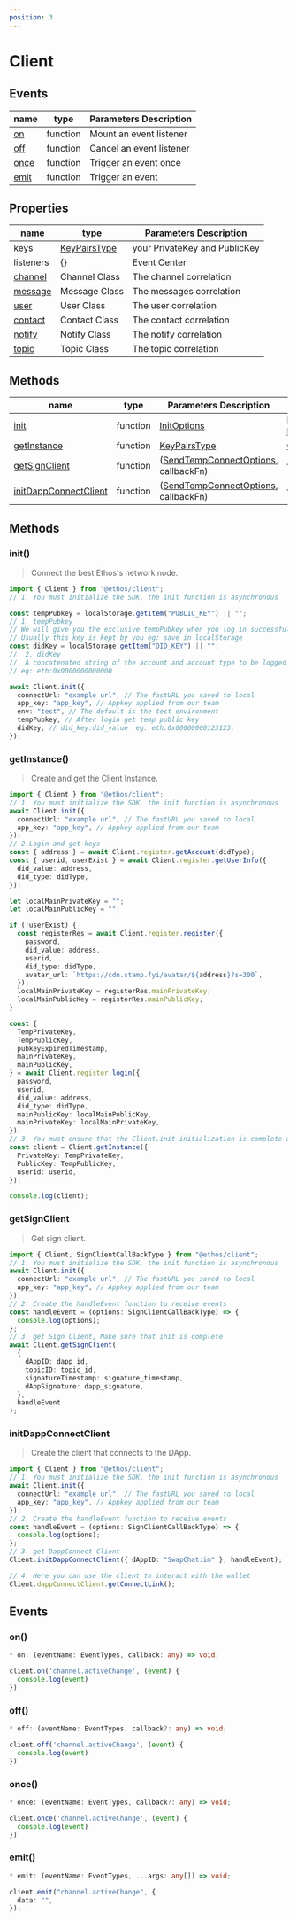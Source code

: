 ```yaml
---
position: 3
---
```


# Client

## Events

| name                                         | type     | Parameters Description  |
| -------------------------------------------- | -------- | ----------------------- |
| [on](/docs/Ethos-SDK/JS-SDK/client/#on)     | function | Mount an event listener |
| [off](/docs/Ethos-SDK/JS-SDK/client/#off)   | function | Cancel an event listener|
| [once](/docs/Ethos-SDK/JS-SDK/client/#once) | function | Trigger an event once   |
| [emit](/docs/Ethos-SDK/JS-SDK/client/#emit) | function | Trigger an event        |

## Properties

| name                                       | type                                                        | Parameters Description        |
| ------------------------------------------ | ----------------------------------------------------------- | ----------------------------- |
| keys                                       | [KeyPairsType](/docs/Ethos-SDK/JS-SDK/types/#keypairstype) | your PrivateKey and PublicKey |
| listeners                                  | {}                                                          | Event Center                  |
| [channel](/docs/Ethos-SDK/JS-SDK/channel) | Channel Class                                               | The channel correlation       |
| [message](/docs/Ethos-SDK/JS-SDK/message) | Message Class                                               | The messages correlation      |
| [user](/docs/Ethos-SDK/JS-SDK/user)       | User Class                                                  | The user correlation          |
| [contact](/docs/Ethos-SDK/JS-SDK/contact) | Contact Class                                               | The contact correlation       |
| [notify](/docs/Ethos-SDK/JS-SDK/notify)   | Notify Class                                                | The notify correlation        |
| [topic](/docs/Ethos-SDK/JS-SDK/pubsub)    | Topic Class                                                 | The topic correlation         |

## Methods

| name                                                               | type     | Parameters Description                                                                        | response                                                                            |
| ------------------------------------------------------------------ | -------- | --------------------------------------------------------------------------------------------- |-------------------------------------------------------------------------------------|
| [init](/docs/Ethos-SDK/JS-SDK/client/#init)                       | function | [InitOptions](/docs/Ethos-SDK/JS-SDK/types/#initoptions)                                     | Promise: [EthosAPiEndpoints](/docs/Ethos-SDK/JS-SDK/standards/#ethos-api-endpoints) |
| [getInstance](/docs/Ethos-SDK/JS-SDK/client/#getinstance)         | function | [KeyPairsType](/docs/Ethos-SDK/JS-SDK/types/#keypairstype)                                   | [Client](/docs/Ethos-SDK/JS-SDK/client)                                             |
| [getSignClient](/docs/Ethos-SDK/JS-SDK/client/#getsignclient)     | function | ([SendTempConnectOptions](/docs/Ethos-SDK/JS-SDK/types/#sendtempconnectoptions), callbackFn) | void                                                                                |
| [initDappConnectClient](/docs/Ethos-SDK/JS-SDK/client/#getQrCodeClient) | function | ([SendTempConnectOptions](/docs/Ethos-SDK/JS-SDK/types/#sendtempconnectoptions), callbackFn) | void                                                                                |

## Methods

### init()
> Connect the best Ethos's network node.

```ts
import { Client } from "@ethos/client";
// 1. You must initialize the SDK, the init function is asynchronous

const tempPubkey = localStorage.getItem("PUBLIC_KEY") || "";
// 1. tempPubkey
// We will give you the exclusive tempPubkey when you log in successfully;
// Usually this key is kept by you eg: save in localStorage
const didKey = localStorage.getItem("DID_KEY") || "";
//  2. didKey
//  A concatenated string of the account and account type to be logged into
// eg: eth:0x0000000000000

await Client.init({
  connectUrl: "example url", // The fastURL you saved to local
  app_key: "app_key", // Appkey applied from our team
  env: "test", // The default is the test environment
  tempPubkey, // After login get temp public key
  didKey, // did_key:did_value  eg: eth:0x00000000123123;
});
```

### getInstance()
> Create and get the Client Instance.

```typescript
import { Client } from "@ethos/client";
// 1. You must initialize the SDK, the init function is asynchronous
await Client.init({
  connectUrl: "example url", // The fastURL you saved to local
  app_key: "app_key", // Appkey applied from our team
});
// 2.Login and get keys
const { address } = await Client.register.getAccount(didType);
const { userid, userExist } = await Client.register.getUserInfo({
  did_value: address,
  did_type: didType,
});

let localMainPrivateKey = "";
let localMainPublicKey = "";

if (!userExist) {
  const registerRes = await Client.register.register({
    password,
    did_value: address,
    userid,
    did_type: didType,
    avatar_url: `https://cdn.stamp.fyi/avatar/${address}?s=300`,
  });
  localMainPrivateKey = registerRes.mainPrivateKey;
  localMainPublicKey = registerRes.mainPublicKey;
}

const {
  TempPrivateKey,
  TempPublicKey,
  pubkeyExpiredTimestamp,
  mainPrivateKey,
  mainPublicKey,
} = await Client.register.login({
  password,
  userid,
  did_value: address,
  did_type: didType,
  mainPublicKey: localMainPublicKey,
  mainPrivateKey: localMainPrivateKey,
});
// 3. You must ensure that the Client.init initialization is complete and that you have a key pair
const client = Client.getInstance({
  PrivateKey: TempPrivateKey,
  PublicKey: TempPublicKey,
  userid: userid,
});

console.log(client);
```

### getSignClient
> Get sign client.

```ts
import { Client, SignClientCallBackType } from "@ethos/client";
// 1. You must initialize the SDK, the init function is asynchronous
await Client.init({
  connectUrl: "example url", // The fastURL you saved to local
  app_key: "app_key", // Appkey applied from our team
});
// 2. Create the handleEvent function to receive events
const handleEvent = (options: SignClientCallBackType) => {
  console.log(options);
};
// 3. get Sign Client, Make sure that init is complete
await Client.getSignClient(
  {
    dAppID: dapp_id,
    topicID: topic_id,
    signatureTimestamp: signature_timestamp,
    dAppSignature: dapp_signature,
  },
  handleEvent
);
```

### initDappConnectClient
> Create the client that connects to the DApp.

```ts
import { Client } from "@ethos/client";
// 1. You must initialize the SDK, the init function is asynchronous
await Client.init({
  connectUrl: "example url", // The fastURL you saved to local
  app_key: "app_key", // Appkey applied from our team
});
// 2. Create the handleEvent function to receive events
const handleEvent = (options: SignClientCallBackType) => {
  console.log(options);
};
// 3. get DappConnect Client
Client.initDappConnectClient({ dAppID: "SwapChat:im" }, handleEvent);

// 4. Here you can use the client to interact with the wallet
Client.dappConnectClient.getConnectLink();
```

## Events

### on()

```typescript
* on: (eventName: EventTypes, callback: any) => void;
```

```typescript
client.on('channel.activeChange', (event) {
  console.log(event)
})
```

### off()

```typescript
* off: (eventName: EventTypes, callback?: any) => void;
```

```typescript
client.off('channel.activeChange', (event) {
  console.log(event)
})
```

### once()

```typescript
* once: (eventName: EventTypes, callback?: any) => void;
```

```typescript
client.once('channel.activeChange', (event) {
  console.log(event)
})
```

### emit()

```typescript
* emit: (eventName: EventTypes, ...args: any[]) => void;
```

```typescript
client.emit("channel.activeChange", {
  data: "",
});
```
